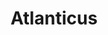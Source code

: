 ---
title: Atlanticus
description: A organization that wanted a full re-design in wordpress using Timber framework, plus data migration.
icon: atlanticus/icon.png
logo: atlanticus/logo.png
preview: atlanticus/preview.png
link: https://www.atlanticus.com/
tags: [wordpress, timber, js, re-design]
created_at: 2019-02-15
---